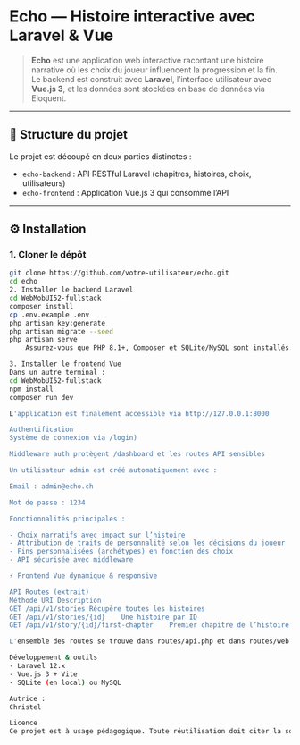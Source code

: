 # Echo — Histoire interactive avec Laravel & Vue

> **Echo** est une application web interactive racontant une histoire narrative où les choix du joueur influencent la progression et la fin.  
> Le backend est construit avec **Laravel**, l’interface utilisateur avec **Vue.js 3**, et les données sont stockées en base de données via Eloquent.

---

## 📁 Structure du projet

Le projet est découpé en deux parties distinctes :

-   `echo-backend` : API RESTful Laravel (chapitres, histoires, choix, utilisateurs)
-   `echo-frontend` : Application Vue.js 3 qui consomme l’API

---

## ⚙️ Installation

### 1. Cloner le dépôt

```bash
git clone https://github.com/votre-utilisateur/echo.git
cd echo
2. Installer le backend Laravel
cd WebMobUI52-fullstack
composer install
cp .env.example .env
php artisan key:generate
php artisan migrate --seed
php artisan serve
    Assurez-vous que PHP 8.1+, Composer et SQLite/MySQL sont installés.

3. Installer le frontend Vue
Dans un autre terminal :
cd WebMobUI52-fullstack
npm install
composer run dev

L'application est finalement accessible via http://127.0.0.1:8000

Authentification
Système de connexion via /login)

Middleware auth protègent /dashboard et les routes API sensibles

Un utilisateur admin est créé automatiquement avec :

Email : admin@echo.ch

Mot de passe : 1234

Fonctionnalités principales :

- Choix narratifs avec impact sur l’histoire
- Attribution de traits de personnalité selon les décisions du joueur
- Fins personnalisées (archétypes) en fonction des choix
- API sécurisée avec middleware

⚡ Frontend Vue dynamique & responsive

API Routes (extrait)
Méthode	URI	Description
GET	/api/v1/stories	Récupère toutes les histoires
GET	/api/v1/stories/{id}	Une histoire par ID
GET	/api/v1/story/{id}/first-chapter	Premier chapitre de l’histoire

L'ensemble des routes se trouve dans routes/api.php et dans routes/web.php

Développement & outils
- Laravel 12.x
- Vue.js 3 + Vite
- SQLite (en local) ou MySQL

Autrice :
Christel

Licence
Ce projet est à usage pédagogique. Toute réutilisation doit citer la source.
```
